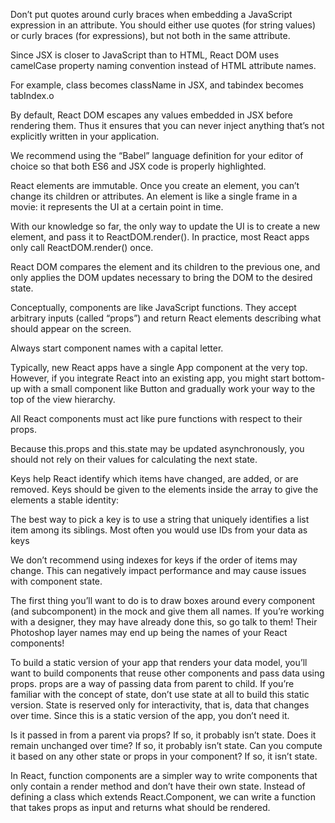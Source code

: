 Don’t put quotes around curly braces when embedding a JavaScript expression in an attribute. You should either use quotes (for string values) or curly braces (for expressions), but not both in the same attribute.

Since JSX is closer to JavaScript than to HTML, React DOM uses camelCase property naming convention instead of HTML attribute names.

For example, class becomes className in JSX, and tabindex becomes tabIndex.o

By default, React DOM escapes any values embedded in JSX before rendering them. Thus it ensures that you can never inject anything that’s not explicitly written in your application.

We recommend using the “Babel” language definition for your editor of choice so that both ES6 and JSX code is properly highlighted.

React elements are immutable. Once you create an element, you can’t change its children or attributes. An element is like a single frame in a movie: it represents the UI at a certain point in time.

With our knowledge so far, the only way to update the UI is to create a new element, and pass it to ReactDOM.render(). In practice, most React apps only call ReactDOM.render() once.

React DOM compares the element and its children to the previous one, and only applies the DOM updates necessary to bring the DOM to the desired state.

Conceptually, components are like JavaScript functions. They accept arbitrary inputs (called “props”) and return React elements describing what should appear on the screen.

Always start component names with a capital letter.

Typically, new React apps have a single App component at the very top. However, if you integrate React into an existing app, you might start bottom-up with a small component like Button and gradually work your way to the top of the view hierarchy.

All React components must act like pure functions with respect to their props.

Because this.props and this.state may be updated asynchronously, you should not rely on their values for calculating the next state.

Keys help React identify which items have changed, are added, or are removed. Keys should be given to the elements inside the array to give the elements a stable identity:

The best way to pick a key is to use a string that uniquely identifies a list item among its siblings. Most often you would use IDs from your data as keys

We don’t recommend using indexes for keys if the order of items may change. This can negatively impact performance and may cause issues with component state.                                                                           

The first thing you’ll want to do is to draw boxes around every component (and subcomponent) in the mock and give them all names. If you’re working with a designer, they may have already done this, so go talk to them! Their Photoshop layer names may end up being the names of your React components!

To build a static version of your app that renders your data model, you’ll want to build components that reuse other components and pass data using props. props are a way of passing data from parent to child. If you’re familiar with the concept of state, don’t use state at all to build this static version. State is reserved only for interactivity, that is, data that changes over time. Since this is a static version of the app, you don’t need it.

Is it passed in from a parent via props? If so, it probably isn’t state.
Does it remain unchanged over time? If so, it probably isn’t state.
Can you compute it based on any other state or props in your component? If so, it isn’t state.

In React, function components are a simpler way to write components that only contain a render method and don’t have their own state. Instead of defining a class which extends React.Component, we can write a function that takes props as input and returns what should be rendered.